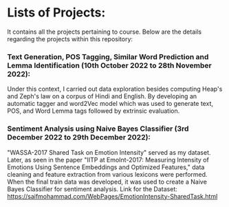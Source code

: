 # Lists of Projects:
It contains all the projects pertaining to course. Below are the details regarding the projects within this repository:

### Text Generation, POS Tagging, Similar Word Prediction and Lemma Identification (10th October 2022 to 28th November 2022):
Under this context, I carried out data exploration besides computing Heap's and Zeph's law on a corpus of Hindi and English. By developing an automatic tagger and   word2Vec model which was used to generate text, POS, and Word Lemma tags followed by extrinsic evaluation.

### Sentiment Analysis using Naive Bayes Classifier (3rd December 2022 to 29th December 2022):
"WASSA-2017 Shared Task on Emotion Intensity" served as my dataset. Later, as seen in the paper "IITP at EmoInt-2017: Measuring Intensity of Emotions Using Sentence Embeddings and Optimized Features," data cleaning and feature extraction from various lexicons were performed. When the final train data was developed, it was used to create a Naive Bayes Classifier for sentiment analysis.
Link for the Dataset: https://saifmohammad.com/WebPages/EmotionIntensity-SharedTask.html


